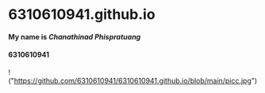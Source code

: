# 6310610941.github.io

#### My name is ***Chanathinad Phispratuang***

#### 6310610941

!("https://github.com/6310610941/6310610941.github.io/blob/main/picc.jpg")
